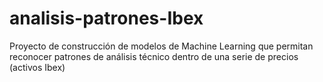 # analisis-patrones-Ibex
Proyecto de construcción de modelos de Machine Learning que permitan reconocer patrones de análisis técnico dentro de una serie de precios (activos Ibex)
